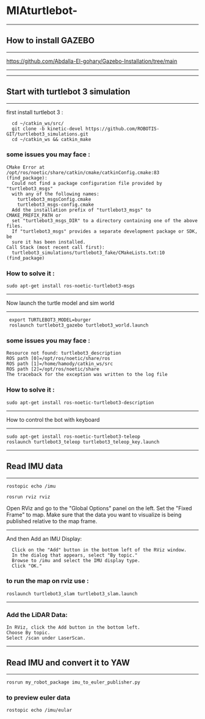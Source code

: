 # MIAturtlebot-
***********************
## How to install GAZEBO 
***********************
https://github.com/Abdalla-El-gohary/Gazebo-Installation/tree/main

__________________________________________________________________________________________

***********************************
## Start with turtlebot 3 simulation 
***********************************
first install turtlebot 3 :
```
  cd ~/catkin_ws/src/
  git clone -b kinetic-devel https://github.com/ROBOTIS-GIT/turtlebot3_simulations.git
  cd ~/catkin_ws && catkin_make
```
### some issues you may face :
```
CMake Error at /opt/ros/noetic/share/catkin/cmake/catkinConfig.cmake:83 (find_package):
  Could not find a package configuration file provided by "turtlebot3_msgs"
  with any of the following names:
    turtlebot3_msgsConfig.cmake
    turtlebot3_msgs-config.cmake
  Add the installation prefix of "turtlebot3_msgs" to CMAKE_PREFIX_PATH or
  set "turtlebot3_msgs_DIR" to a directory containing one of the above files.
  If "turtlebot3_msgs" provides a separate development package or SDK, be
  sure it has been installed.
Call Stack (most recent call first):
  turtlebot3_simulations/turtlebot3_fake/CMakeLists.txt:10 (find_package)
```
### How to solve it : 
```
sudo apt-get install ros-noetic-turtlebot3-msgs
```

*******************************************
Now launch the turtle model and sim world 
*******************************************
```
 export TURTLEBOT3_MODEL=burger
 roslaunch turtlebot3_gazebo turtlebot3_world.launch
```

### some issues you may face :

```
Resource not found: turtlebot3_description
ROS path [0]=/opt/ros/noetic/share/ros
ROS path [1]=/home/hamody/catkin_ws/src
ROS path [2]=/opt/ros/noetic/share
The traceback for the exception was written to the log file
```

### How to solve it : 
```
sudo apt-get install ros-noetic-turtlebot3-description
```

*************************************
How to control the bot with keyboard 
*************************************

```
sudo apt-get install ros-noetic-turtlebot3-teleop
roslaunch turtlebot3_teleop turtlebot3_teleop_key.launch
```

***********************************
## Read IMU data 
***********************************
```
rostopic echo /imu
```
```
rosrun rviz rviz 
```
Open RViz and go to the "Global Options" panel on the left.
Set the "Fixed Frame" to map.
Make sure that the data you want to visualize is being published relative to the map frame.
******
And then 
Add an IMU Display:
```
  Click on the "Add" button in the bottom left of the RViz window.
  In the dialog that appears, select "By topic."
  Browse to /imu and select the IMU display type.
  Click "OK."
```
### to run the map on rviz use :
```
roslaunch turtlebot3_slam turtlebot3_slam.launch
```
**********
### Add the LiDAR Data: 
```
In RViz, click the Add button in the bottom left.
Choose By topic.
Select /scan under LaserScan.
```

**********
## Read IMU and convert it to YAW 
***********
```
rosrun my_robot_package imu_to_euler_publisher.py 
```
### to preview euler data 
```
rostopic echo /imu/eular
```
